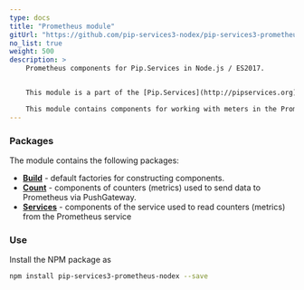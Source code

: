 ```yaml
---
type: docs
title: "Prometheus module"
gitUrl: "https://github.com/pip-services3-nodex/pip-services3-prometheus-nodex"
no_list: true
weight: 500
description: > 
    Prometheus components for Pip.Services in Node.js / ES2017.  


    This module is a part of the [Pip.Services](http://pipservices.org) polyglot microservices toolkit.  

    This module contains components for working with meters in the Prometheus service. The [PrometheusCounters](count/prometheus_counters) and [PrometheusMetricsService](/services/prometheus_metrics_service) components allow you to work both, in client mode through PushGateway and as a service.
---
```


### Packages

The module contains the following packages:
- [**Build**](build) - default factories for constructing components.
- [**Count**](count) - components of counters (metrics) used to send data to Prometheus via PushGateway.
- [**Services**](services) - components of the service used to read counters (metrics) from the Prometheus service


### Use

Install the NPM package as
```bash
npm install pip-services3-prometheus-nodex --save
```

